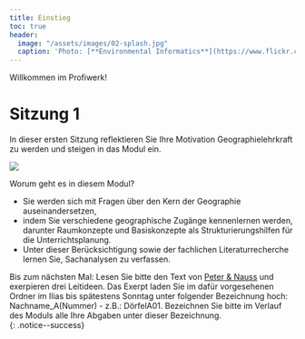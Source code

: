 ```yaml
---
title: Einstieg
toc: true
header:
  image: "/assets/images/02-splash.jpg"
  caption: 'Photo: [**Environmental Informatics**](https://www.flickr.com/photos/environmentalinformatics-marburg/29395927104/in/album-72157633683022206/)'
---
```


Willkommen im Profiwerk! 

# Sitzung 1
In dieser ersten Sitzung reflektieren Sie Ihre Motivation Geographielehrkraft zu werden und steigen in das Modul ein. 
<!--more-->

<img src="../assets/images/Modulplan.png">

Worum geht es in diesem Modul?
* Sie werden sich mit Fragen über den Kern der Geographie auseinandersetzen,
* indem Sie verschiedene geographische Zugänge kennenlernen werden, darunter Raumkonzepte und Basiskonzepte als Strukturierungshilfen für die Unterrichtsplanung.
* Unter dieser Berücksichtigung sowie der fachlichen Literaturrecherche lernen Sie, Sachanalysen zu verfassen.


Bis zum nächsten Mal:
Lesen Sie bitte den Text von [Peter & Nauss](https://link.springer.com/chapter/10.1007/978-3-658-29194-5_6) und exerpieren drei Leitideen. Das Exerpt laden Sie im dafür vorgesehenen Ordner im Ilias bis spätestens Sonntag unter folgender Bezeichnung hoch: Nachname_A(Nummer) - z.B.: DörfelA01. Bezeichnen Sie bitte im Verlauf des Moduls alle Ihre Abgaben unter dieser Bezeichnung.  
{: .notice--success}


